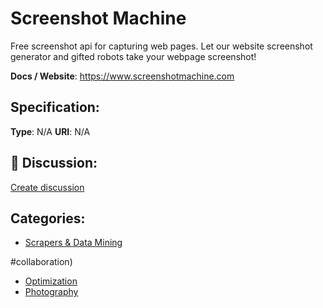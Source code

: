 # Screenshot Machine


Free screenshot api for capturing web pages.  Let our website screenshot generator and gifted robots take your webpage screenshot!

**Docs / Website**: https://www.screenshotmachine.com

## Specification:
**Type**:  N/A 
**URI**:  N/A 

## 💬 Discussion:
[Create discussion](https://github.com/apis-list/apis-list/discussions/new)

## Categories:
- [Scrapers & Data Mining](https://github.com/apis-list/apis-list#scrapers-and-data-mining)



#collaboration)
- [Optimization](https://github.com/apis-list/apis-list#optimization)
- [Photography](https://github.com/apis-list/apis-list#photography)



